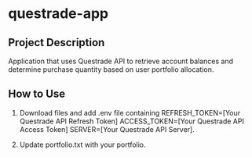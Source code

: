 # questrade-app

## Project Description

Application that uses Questrade API to retrieve account balances and determine purchase quantity based on user portfolio allocation.

## How to Use

1. Download files and add .env file containing REFRESH_TOKEN=[Your Questrade API Refresh Token] ACCESS_TOKEN=[Your Questrade API Access Token] SERVER=[Your Questrade API Server]. 

2. Update portfolio.txt with your portfolio. 